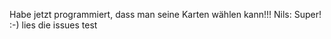 
Habe jetzt programmiert, dass man seine Karten wählen kann!!!
Nils: Super! :-)
lies die issues
test